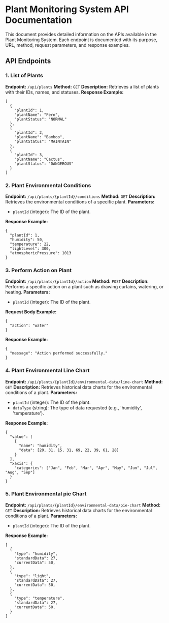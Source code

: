 # Plant Monitoring System API Documentation

This document provides detailed information on the APIs available in the Plant Monitoring System. Each endpoint is documented with its purpose, URL, method, request parameters, and response examples.

## API Endpoints

### 1. List of Plants

**Endpoint:** `/api/plants`
**Method:** `GET`
**Description:** Retrieves a list of plants with their IDs, names, and statuses.
**Response Example:**

```
[
  {
    "plantId": 1,
    "plantName": "Fern",
    "plantStatus": "NORMAL"
  },
  {
    "plantId": 2,
    "plantName": "Bamboo",
    "plantStatus": "MAINTAIN"
  },
  {
    "plantId": 3,
    "plantName": "Cactus",
    "plantStatus": "DANGEROUS"
  }
]
```

### 2. Plant Environmental Conditions

**Endpoint:** `/api/plants/{plantId}/conditions`
**Method:** `GET`
**Description:** Retrieves the environmental conditions of a specific plant.
**Parameters:**

- `plantId` (integer): The ID of the plant.

**Response Example:**

```
{
  "plantId": 1,
  "humidity": 50,
  "temperature": 22,
  "lightLevel": 300,
  "atmosphericPressure": 1013
}
```

### 3. Perform Action on Plant

**Endpoint:** `/api/plants/{plantId}/action`
**Method:** `POST`
**Description:** Performs a specific action on a plant such as drawing curtains, watering, or heating.
**Parameters:**

- `plantId` (integer): The ID of the plant.

**Request Body Example:**

```
{
  "action": "water"
}
```

**Response Example:**

```
{
  "message": "Action performed successfully."
}
```

### 4. Plant Environmental Line Chart

**Endpoint:** `/api/plants/{plantId}/environmental-data/line-chart`
**Method:** `GET`
**Description:** Retrieves historical data charts for the environmental conditions of a plant.
**Parameters:**

- `plantId` (integer): The ID of the plant.
- `dataType` (string): The type of data requested (e.g., 'humidity', 'temperature').

**Response Example:**

```
{
  "value": [
    {
      "name": "humidity",
      "data": [20, 31, 15, 31, 69, 22, 39, 61, 28]
    }
  ],
  "xaxis": {
    "categories": ["Jan", "Feb", "Mar", "Apr", "May", "Jun", "Jul", "Aug", "Sep"]
  }
}
```

### 5. Plant Environmental pie Chart

**Endpoint:** `/api/plants/{plantId}/environmental-data/pie-chart`
**Method:** `GET`
**Description:** Retrieves historical data charts for the environmental conditions of a plant.
**Parameters:**

- `plantId` (integer): The ID of the plant.


**Response Example:**

```
[
  {
    "type": "humidity",
    "standardData": 27,
    "currentData": 50,
  },
  {
    "type": "light",
    "standardData": 27,
    "currentData": 50,
  },
  {
    "type": "temperature",
    "standardData": 27,
    "currentData": 50,
  }
]
```

